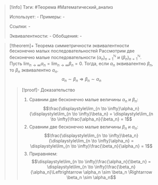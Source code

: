 > [!info]
> Тэги: #Теорема #Математический_анализ   
> 
> Использует: *-*
> Примеры: *-*
> 
> Ссылки: *-*
> 
> Эквивалентности: *-*
> Обобщения: *-*

> [!theorem]+ Теорема симметричности эквивалентности бесконечно малых последовательностей
> Рассмотрим две бесконечно малые последовательности $(\alpha_n)_{n=1}^{\mathbb N}$ и $(\beta_n)_{n=1}^{\mathbb N}$. Пусть $\displaystyle\lim_{n \to \infty}\alpha_n = \lim_{n \to \infty}\beta_n = 0$. Тогда, если $\alpha_n$ эквивалентно $\beta_n$, то  $\beta_n$ эквивалентно $\alpha_n$. $$\alpha_n \sim \beta_n \Rightarrow \beta_n \sim \alpha_n$$
> > [!proof]- Доказательство
> > 1. Сравним две бесконечно малые величины $\alpha_n$ и $\beta_n$: $$\frac{\displaystyle\lim_{n \to \infty}\alpha_n}{\displaystyle\lim_{n \to \infty}\beta_n} = \displaystyle\lim_{n \to \infty}\frac{\alpha_n}{\beta_n} = 1$$
> > 2. Сравним две бесконечно малые величины $\beta_n$ и $\alpha_n$: $$\frac{\displaystyle\lim_{n \to \infty}\beta_n}{\displaystyle\lim_{n \to \infty}\alpha_n} = \displaystyle\lim_{n \to \infty}\frac{\beta_n}{\alpha_n} = 1$$
> > 3. Приравняем: $$\displaystyle\lim_{n \to \infty}\frac{\alpha_n}{\beta_n} = \displaystyle\lim_{n \to \infty}\frac{\beta_n}{\alpha_n}\Leftrightarrow \alpha_n \sim \beta_n \Rightarrow \beta_n \sim \alpha_n$$
